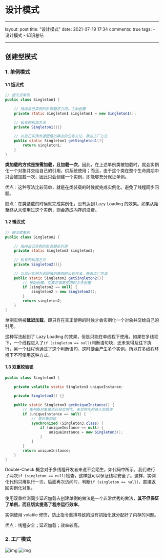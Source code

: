 # 设计模式
---
layout: post
title: "设计模式"
date: 2021-07-19 17:34
comments: true
tags: 
	- 设计模式
	- 知识总结

---

## 创建型模式

### 1. 单例模式

#### 1.1 饿汉式

```java
// 饿汉式单例
public class Singleton1 {
 
    // 指向自己实例的私有静态引用，主动创建
    private static Singleton1 singleton1 = new Singleton1();
 
    // 私有的构造方法
    private Singleton1(){}
 
    // 以自己实例为返回值的静态的公有方法，静态工厂方法
    public static Singleton1 getSingleton1(){
        return singleton1;
    }
}
```

**类加载的方式是按需加载，且加载一次**。因此，在上述单例类被加载时，就会实例化一个对象并交给自己的引用，供系统使用；而且，由于这个类在整个生命周期中只会被加载一次，因此只会创建一个实例，即能够充分保证单例。

优点：这种写法比较简单，就是在类装载的时候就完成实例化。避免了线程同步问题。

缺点：在类装载的时候就完成实例化，没有达到 Lazy Loading 的效果。如果从始至终从未使用过这个实例，则会造成内存的浪费。

#### 1.2 懒汉式

```java
// 懒汉式单例
public class Singleton2 {
 
    // 指向自己实例的私有静态引用
    private static Singleton2 singleton2;
 
    // 私有的构造方法
    private Singleton2(){}
 
    // 以自己实例为返回值的静态的公有方法，静态工厂方法
    public static Singleton2 getSingleton2(){
        // 被动创建，在真正需要使用时才去创建
        if (singleton2 == null) {
            singleton2 = new Singleton2();
        }
        return singleton2;
    }
}
```

单例实例被**延迟加载**，即只有在真正使用的时候才会实例化一个对象并交给自己的引用。

这种写法起到了 Lazy Loading 的效果，但是只能在单线程下使用。如果在多线程下，一个线程进入了`if (singleton == null)`判断语句块，还未来得及往下执行，另一个线程也通过了这个判断语句，这时便会产生多个实例。所以在多线程环境下不可使用这种方式。

#### 1.3 双重校验锁

```java
public class Singleton3 {
    
    private volatile static Singleton3 uniqueInstance;
    
    private Singleton3() {}
    
    public static Singleton3 getUniqueInstance() {
    	// 先判断对象是否已经实例化，未实例化时进入加锁块
        if (uniqueInstance == null) {
            // 类对象加锁
            synchronized (Singleton3.class) {
                if (uniqueInstance == null) {
                	uniqueInstance = new Singleton3();
                }
            }
        }
        return uniqueInstance;
    }
}
```

Double-Check 概念对于多线程开发者来说不会陌生，如代码中所示，我们进行了两次`if (singleton == null)`检查，这样就可以保证线程安全了。这样，实例化代码只用执行一次，后面再次访问时，判断`if (singleton == null)`，直接返回实例化对象。

使用双重检测同步延迟加载去创建单例的做法是一个非常优秀的做法，**其不但保证了单例，而且切实提高了程序运行效率**。

实例使用 volatile 修饰，防止指令重排导致的没有初始化就分配好了内存的问题。

优点：线程安全；延迟加载；效率较高。

### 2. 工厂模式

<img src="https://pic3.zhimg.com/80/69ab924585b751cb9e7bc7b7f9f2179b_720w.jpg?source=1940ef5c" alt="img" style="zoom:100%;" />

<img src="https://pic3.zhimg.com/80/ab2a90cfcc7a971b1e3127d1f531a486_720w.jpg?source=1940ef5c" alt="img" style="zoom:100%;" />

